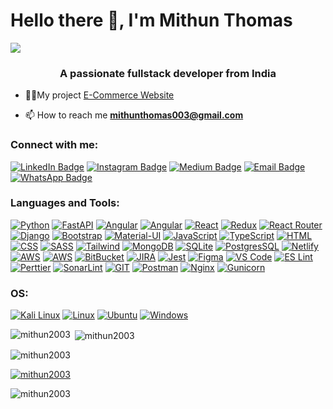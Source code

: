 # Hello there 👋, I'm Mithun Thomas

![](https://github.com/halfrost/halfrost/blob/master/icons/header_1.png)
<!-- <h1 align="center">Hi 👋, I'm Mithun Thomas</h1> -->
<h3 align="center">A passionate fullstack developer from India</h3>

- 👨‍💻My project [E-Commerce Website](https://www.cartifi.shop)


- 📫 How to reach me **mithunthomas003@gmail.com**

<h3 align="left">Connect with me:</h3>
<p align="left">
<!-- <a href="https://linkedin.com/in/mithunthomas3897"><img align="center" src="https://raw.githubusercontent.com/rahuldkjain/github-profile-readme-generator/master/src/images/icons/Social/linked-in-alt.svg" alt="mithunthomas3897" height="30" width="40" /></a>
<a href="https://instagram.com/_mithun_thomas____"><img align="center" src="https://raw.githubusercontent.com/rahuldkjain/github-profile-readme-generator/master/src/images/icons/Social/instagram.svg" alt="_mithun_thomas____" height="30" width="40" /></a>
<a href="https://medium.com/@mithunthomas003"><img align="center" src="https://raw.githubusercontent.com/rahuldkjain/github-profile-readme-generator/master/src/images/icons/Social/medium.svg" alt="@mithunthomas003" height="30" width="40" /></a> -->
<div id="badges">
  <a href="https://linkedin.com/in/mithunthomas3897"><img src="https://img.shields.io/badge/LinkedIn-blue?&logo=linkedin&logoColor=white" alt="LinkedIn Badge"/></a>
  <a href="https://instagram.com/_mithun_thomas____"><img src="https://img.shields.io/badge/Instagram-E4405F?&logo=instagram&logoColor=white" alt="Instagram Badge"/></a>
  <a href="https://medium.com/@mithunthomas003"><img src="https://img.shields.io/badge/Medium-12100E?&logo=medium&logoColor=white" alt="Medium Badge"/></a>
  <a href="mailto:mithunthomas003@gmail.com"><img src="https://img.shields.io/badge/Gmail-D14836?&logo=gmail&logoColor=white" alt="Email Badge"/></a>
  <a href="https://wa.me/919895493897"><img src="https://img.shields.io/badge/WhatsApp-25D366?&logo=whatsapp&logoColor=white" alt="WhatsApp Badge"/></a>
</div>
</p>



<h3 align="left">Languages and Tools:</h3>

<a href="https://www.python.org" rel="noopener">![Python](https://img.shields.io/badge/Python-14354C?&logo=python&logoColor=white)</a>
<a href="https://www.python.org" rel="noopener">![FastAPI](https://img.shields.io/badge/FastAPI-005571?&logo=fastapi)</a>
<a href="https://angular.io" rel="noopener">![Angular](https://img.shields.io/badge/AngularJS-E23237?&logo=angularjs&logoColor=white)</a>
<a href="https://angular.io" rel="noopener">![Angular](https://img.shields.io/badge/Angular-DD0031?&logo=angular&logoColor=white)</a>
<a href="https://reactjs.org" rel="noopener">![React](https://img.shields.io/badge/React-20232A?&logo=react&logoColor=61DAFB)</a>
<a href="https://reactjs.org" rel="noopener">![Redux](https://img.shields.io/badge/Redux-593D88?&logo=redux&logoColor=white)</a>
<a href="https://reactjs.org" rel="noopener">![React Router](https://img.shields.io/badge/React_Router-CA4245?&logo=react-router&logoColor=white)</a>
<a href="https://www.djangoproject.com" rel="noopener">![Django](https://img.shields.io/badge/Django-092E20?&logo=django&logoColor=white)</a>
<a href="https://getbootstrap.com" rel="noopener">![Bootstrap](https://img.shields.io/badge/Bootstrap-563D7C?&logo=bootstrap&logoColor=white)</a>
<a href="https://getbootstrap.com" rel="noopener">![Material-UI](https://img.shields.io/badge/Material--UI-0081CB?&logo=material-ui&logoColor=white)</a>
<a href="https://developer.mozilla.org/en-US/docs/Web/JavaScript" rel="noopener">![JavaScript](https://img.shields.io/badge/JavaScript-F7DF1E?&logo=javascript&logoColor=black)</a>
<a href="https://www.typescriptlang.org" rel="noopener">![TypeScript](https://img.shields.io/badge/TypeScript-007ACC?&logo=typescript&logoColor=white)</a>
<a href="https://www.typescriptlang.org" rel="noopener">![HTML](https://img.shields.io/badge/HTML5-E34F26?&logo=html5&logoColor=white)</a>
<a href="https://www.typescriptlang.org" rel="noopener">![CSS](https://img.shields.io/badge/CSS3-1572B6?&logo=css3&logoColor=white)</a>
<a href="https://www.typescriptlang.org" rel="noopener">![SASS](https://img.shields.io/badge/Sass-CC6699?&logo=sass&logoColor=white)</a>
<a href="https://www.typescriptlang.org" rel="noopener">![Tailwind](https://img.shields.io/badge/Tailwind_CSS-38B2AC?&logo=tailwind-css&logoColor=white)</a>
<a href="https://www.typescriptlang.org" rel="noopener">![MongoDB](https://img.shields.io/badge/MongoDB-4EA94B?&logo=mongodb&logoColor=white)</a>
<a href="https://www.typescriptlang.org" rel="noopener">![SQLite](https://img.shields.io/badge/SQLite-07405E?&logo=sqlite&logoColor=white)</a>
<a href="https://www.typescriptlang.org" rel="noopener">![PostgresSQL](https://img.shields.io/badge/PostgreSQL-316192?&logo=postgresql&logoColor=white)</a>
<a href="https://www.typescriptlang.org" rel="noopener">![Netlify](	https://img.shields.io/badge/Netlify-00C7B7?&logo=netlify&logoColor=white)</a>
<a href="https://www.typescriptlang.org" rel="noopener">![AWS](https://img.shields.io/badge/Amazon_AWS-FF9900?&logo=amazonaws&logoColor=white)</a>
<a href="https://www.typescriptlang.org" rel="noopener">![AWS](https://img.shields.io/badge/Amazon_AWS-FF9900?&logo=amazonaws&logoColor=white)</a>
<a href="https://www.typescriptlang.org" rel="noopener">![BitBucket](https://img.shields.io/badge/Bitbucket-0747a6?&logo=bitbucket&logoColor=white)</a>
<a href="https://www.typescriptlang.org" rel="noopener">![JIRA](https://img.shields.io/badge/Jira-0052CC?&logo=Jira&logoColor=white)</a>
<a href="https://www.typescriptlang.org" rel="noopener">![Jest](https://img.shields.io/badge/Jest-323330?&logo=Jest&logoColor=white)</a>
<a href="https://www.typescriptlang.org" rel="noopener">![Figma](https://img.shields.io/badge/Figma-F24E1E?&logo=figma&logoColor=white)</a>
<a href="https://www.typescriptlang.org" rel="noopener">![VS Code](https://img.shields.io/badge/Visual_Studio_Code-0078D4?&logo=visual%20studio%20code&logoColor=white)</a>
<a href="https://www.typescriptlang.org" rel="noopener">![ES Lint](	https://img.shields.io/badge/eslint-3A33D1?&logo=eslint&logoColor=white)</a>
<a href="https://www.typescriptlang.org" rel="noopener">![Perttier](	https://img.shields.io/badge/prettier-1A2C34?&logo=prettier&logoColor=F7BA3E)</a>
<a href="https://www.typescriptlang.org" rel="noopener">![SonarLint](https://img.shields.io/badge/SonarLint-CB2029?&logo=sonarlint&logoColor=white)</a>
<a href="https://www.typescriptlang.org" rel="noopener">![GIT](https://img.shields.io/badge/GIT-E44C30?&logo=git&logoColor=white)</a>
<a href="https://www.typescriptlang.org" rel="noopener">![Postman](https://img.shields.io/badge/Postman-FF6C37?&logo=postman&logoColor=white)</a>
<a href="https://www.typescriptlang.org" rel="noopener">![Nginx](https://img.shields.io/badge/nginx-%23009639.svg?&logo=nginx&logoColor=white)</a>
<a href="https://www.typescriptlang.org" rel="noopener">![Gunicorn](https://img.shields.io/badge/gunicorn-%298729.svg?&logo=gunicorn&logoColor=white)</a>


<h3 align="left">OS:</h3>

<a href="https://www.typescriptlang.org" rel="noopener">![Kali Linux](https://img.shields.io/badge/Kali_Linux-557C94?&logo=kali-linux&logoColor=white)</a>
<a href="https://www.typescriptlang.org" rel="noopener">![Linux](https://img.shields.io/badge/Linux-FCC624?&logo=linux&logoColor=black)</a>
<a href="https://www.typescriptlang.org" rel="noopener">![Ubuntu](https://img.shields.io/badge/Ubuntu-E95420?&logo=ubuntu&logoColor=white)</a>
<a href="https://www.typescriptlang.org" rel="noopener">![Windows](	https://img.shields.io/badge/Windows-0078D6?&logo=windows&logoColor=white)</a>



<!-- <p align="left"> <a href="https://angular.io" rel="noopener"> <img src="https://angular.io/assets/images/logos/angular/angular.svg" alt="angular" width="40" height="40"/> </a> <a href="https://angular.io" rel="noreferrer"> <img src="https://raw.githubusercontent.com/devicons/devicon/master/icons/angularjs/angularjs-original-wordmark.svg" alt="angularjs" width="40" height="40"/> </a> <a href="https://babeljs.io/" rel="noreferrer"> <img src="https://www.vectorlogo.zone/logos/babeljs/babeljs-icon.svg" alt="babel" width="40" height="40"/> </a> <a href="https://getbootstrap.com" rel="noreferrer"> <img src="https://raw.githubusercontent.com/devicons/devicon/master/icons/bootstrap/bootstrap-plain-wordmark.svg" alt="bootstrap" width="40" height="40"/> </a> <a href="https://www.w3schools.com/css/" rel="noreferrer"> <img src="https://raw.githubusercontent.com/devicons/devicon/master/icons/css3/css3-original-wordmark.svg" alt="css3" width="40" height="40"/> </a> <a href="https://www.djangoproject.com/" rel="noreferrer"> <img src="https://cdn.worldvectorlogo.com/logos/django.svg" alt="django" width="40" height="40"/> </a> <a href="https://www.docker.com/" rel="noreferrer"> <img src="https://raw.githubusercontent.com/devicons/devicon/master/icons/docker/docker-original-wordmark.svg" alt="docker" width="40" height="40"/> </a> <a href="https://www.figma.com/" rel="noreferrer"> <img src="https://www.vectorlogo.zone/logos/figma/figma-icon.svg" alt="figma" width="40" height="40"/> </a> <a href="https://firebase.google.com/" rel="noreferrer"> <img src="https://www.vectorlogo.zone/logos/firebase/firebase-icon.svg" alt="firebase" width="40" height="40"/> </a> <a href="https://git-scm.com/" rel="noreferrer"> <img src="https://www.vectorlogo.zone/logos/git-scm/git-scm-icon.svg" alt="git" width="40" height="40"/> </a> <a href="https://www.w3.org/html/" rel="noreferrer"> <img src="https://raw.githubusercontent.com/devicons/devicon/master/icons/html5/html5-original-wordmark.svg" alt="html5" width="40" height="40"/> </a> <a href="https://developer.mozilla.org/en-US/docs/Web/JavaScript" rel="noreferrer"> <img src="https://raw.githubusercontent.com/devicons/devicon/master/icons/javascript/javascript-original.svg" alt="javascript" width="40" height="40"/> </a> <a href="https://kubernetes.io" rel="noreferrer"> <img src="https://www.vectorlogo.zone/logos/kubernetes/kubernetes-icon.svg" alt="kubernetes" width="40" height="40"/> </a> <a href="https://www.linux.org/" rel="noreferrer"> <img src="https://raw.githubusercontent.com/devicons/devicon/master/icons/linux/linux-original.svg" alt="linux" width="40" height="40"/> </a> <a href="https://www.mongodb.com/" rel="noreferrer"> <img src="https://raw.githubusercontent.com/devicons/devicon/master/icons/mongodb/mongodb-original-wordmark.svg" alt="mongodb" width="40" height="40"/> </a> <a href="https://www.nginx.com" rel="noreferrer"> <img src="https://raw.githubusercontent.com/devicons/devicon/master/icons/nginx/nginx-original.svg" alt="nginx" width="40" height="40"/> </a> <a href="https://www.postgresql.org" rel="noreferrer"> <img src="https://raw.githubusercontent.com/devicons/devicon/master/icons/postgresql/postgresql-original-wordmark.svg" alt="postgresql" width="40" height="40"/> </a> <a href="https://postman.com" rel="noreferrer"> <img src="https://www.vectorlogo.zone/logos/getpostman/getpostman-icon.svg" alt="postman" width="40" height="40"/> </a> <a href="https://www.python.org" rel="noreferrer"> <img src="https://raw.githubusercontent.com/devicons/devicon/master/icons/python/python-original.svg" alt="python" width="40" height="40"/> </a> <a href="https://reactjs.org/" rel="noreferrer"> <img src="https://raw.githubusercontent.com/devicons/devicon/master/icons/react/react-original-wordmark.svg" alt="react" width="40" height="40"/> </a> <a href="https://redis.io" rel="noreferrer"> <img src="https://raw.githubusercontent.com/devicons/devicon/master/icons/redis/redis-original-wordmark.svg" alt="redis" width="40" height="40"/> </a> <a href="https://redux.js.org" rel="noreferrer"> <img src="https://raw.githubusercontent.com/devicons/devicon/master/icons/redux/redux-original.svg" alt="redux" width="40" height="40"/> </a> <a href="https://sass-lang.com" rel="noreferrer"> <img src="https://raw.githubusercontent.com/devicons/devicon/master/icons/sass/sass-original.svg" alt="sass" width="40" height="40"/> </a> <a href="https://www.sqlite.org/" rel="noreferrer"> <img src="https://www.vectorlogo.zone/logos/sqlite/sqlite-icon.svg" alt="sqlite" width="40" height="40"/> </a> <a href="https://tailwindcss.com/" rel="noreferrer"> <img src="https://www.vectorlogo.zone/logos/tailwindcss/tailwindcss-icon.svg" alt="tailwind" width="40" height="40"/> </a> <a href="https://www.typescriptlang.org/" rel="noreferrer"> <img src="https://raw.githubusercontent.com/devicons/devicon/master/icons/typescript/typescript-original.svg" alt="typescript" width="40" height="40"/> </a> <a href="https://fastapi.tiangolo.com/" rel="noopener"> <img src="https://cdn.worldvectorlogo.com/logos/fastapi-1.svg" alt="fastapi" width="40" height="40"/> </a> </p>
 -->
<!-- <p><img align="left" src="https://github-readme-stats.vercel.app/api/top-langs?username=mithun2003&show_icons=true&locale=en&layout=compact" alt="mithun2003" /></p>
<p>&nbsp;<img align="center" src="https://github-readme-stats.vercel.app/api?username=mithun2003&show_icons=true&locale=en" alt="mithun2003" /></p> -->
<p><img align="left" src="https://github-readme-stats.vercel.app/api/top-langs?username=mithun2003&show_icons=true&locale=en&layout=compact&theme=dark" alt="mithun2003" /></p>

<p>&nbsp;<img align="center" src="https://github-readme-stats.vercel.app/api?username=mithun2003&show_icons=true&locale=en&theme=dark" alt="mithun2003" /></p>

<!-- ### My Stats: 
[![GitHub Streak](http://github-readme-streak-stats.herokuapp.com?user=mithun2003&theme=github-dark-blue&hide_border=true&mode=weekly)](https://git.io/streak-stats)
 -->
<p><img align="center" src="https://github-readme-streak-stats.herokuapp.com/?user=mithun2003&theme=dark" alt="mithun2003" /></p>

<p align="left"> <a href="https://github.com/ryo-ma/github-profile-trophy"><img src="https://github-profile-trophy.vercel.app/?username=mithun2003&show_icons=true&locale=en&layout=compact&theme=dark" alt="mithun2003" /></a> </p>

<p align="left"> <img src="https://komarev.com/ghpvc/?username=mithun2003&label=Profile%20views&color=0e75b6&style=flat" alt="mithun2003" /> </p>









